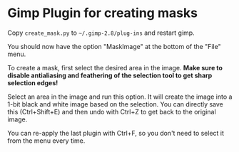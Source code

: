 Gimp Plugin for creating masks
==============================

Copy `create_mask.py` to `~/.gimp-2.8/plug-ins` and restart gimp.

You should now have the option "MaskImage" at the bottom of the "File" menu.

To create a mask, first select the desired area in the image.  **Make sure to
disable antialiasing and feathering of the selection tool to get sharp selection
edges!**

Select an area in the image and run this option.  It will create the image into
a 1-bit black and white image based on the selection.  You can directly save
this (Ctrl+Shift+E) and then undo with Ctrl+Z to get back to the original
image.

You can re-apply the last plugin with Ctrl+F, so you don't need to select it
from the menu every time.
